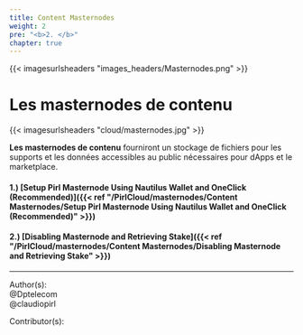 ```yaml
---
title: Content Masternodes
weight: 2
pre: "<b>2. </b>"
chapter: true
---
```

{{< imagesurlsheaders "images_headers/Masternodes.png" >}}


# Les masternodes de contenu  

{{< imagesurlsheaders "cloud/masternodes.jpg" >}}


**Les masternodes de contenu** fourniront un stockage de fichiers pour les supports et les données accessibles au public nécessaires pour dApps et le marketplace.  


#### 1.) [Setup Pirl Masternode Using Nautilus Wallet and OneClick (Recommended)]({{< ref "/PirlCloud/masternodes/Content Masternodes/Setup Pirl Masternode Using Nautilus Wallet and OneClick (Recommended)" >}})
#### 2.) [Disabling Masternode and Retrieving Stake]({{< ref "/PirlCloud/masternodes/Content Masternodes/Disabling Masternode and Retrieving Stake" >}})



---
Author(s):  
@Dptelecom  
@claudiopirl  


Contributor(s):
